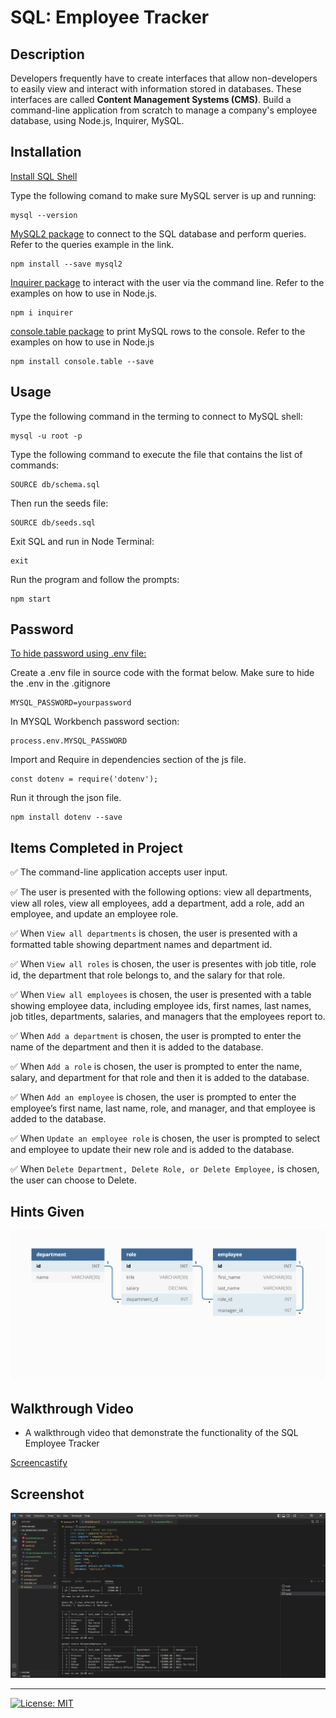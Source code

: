 # SQL: Employee Tracker

## Description

Developers frequently have to create interfaces that allow non-developers to easily view and interact with information stored in databases. These interfaces are called **Content Management Systems (CMS)**. Build a command-line application from scratch to manage a company's employee database, using Node.js, Inquirer, MySQL.

## Installation

[Install SQL Shell](https://dev.mysql.com/doc/mysql-shell/8.0/en/mysql-shell-install.html)

Type the following comand to make sure MySQL server is up and running:
```
mysql --version
```

[MySQL2 package](https://www.npmjs.com/package/mysql2) to connect to the SQL database and perform queries. Refer to the queries example in the link.
```
npm install --save mysql2
```

[Inquirer package](https://www.npmjs.com/package/inquirer) to interact with the user via the command line. Refer to the examples on how to use in Node.js.
```
npm i inquirer
```

[console.table package](https://www.npmjs.com/package/console.table) to print MySQL rows to the console. Refer to the examples on how to use in Node.js
```
npm install console.table --save
```
## Usage

Type the following command in the terming to connect to MySQL shell:
```
mysql -u root -p
```

Type the following command to execute the file that contains the list of commands:
```
SOURCE db/schema.sql
```

Then run the seeds file:
```
SOURCE db/seeds.sql
```

Exit SQL and run in Node Terminal:
```
exit
```
Run the program and follow the prompts:
```
npm start
```

## Password

[To hide password using .env file:](https://www.npmjs.com/package/dotenv)

Create a .env file in source code with the format below. Make sure to hide the .env in the .gitignore 
```
MYSQL_PASSWORD=yourpassword
```

In MYSQL Workbench password section:
```
process.env.MYSQL_PASSWORD
```

Import and Require in dependencies section of the js file.
```
const dotenv = require('dotenv');
```

Run it through the json file.
```
npm install dotenv --save
```

## Items Completed in Project

✅ The command-line application accepts user input.

✅ The user is presented with the following options: view all departments, view all roles, view all employees, add a department, add a role, add an employee, and update an employee role.

✅ When `View all departments` is chosen, the user is presented with a formatted table showing department names and department id.

✅ When `View all roles` is chosen, the user is presentes with job title, role id, the department that role belongs to, and the salary for that role.

✅ When `View all employees` is chosen, the user is presented with a table showing employee data, including employee ids, first names, last names, job titles, departments, salaries, and managers that the employees report to.

✅ When `Add a department` is chosen, the user is prompted to enter the name of the department and then it is added to the database.

✅ When `Add a role` is chosen, the user is prompted to enter the name, salary, and department for that role and then it is added to the database.

✅ When `Add an employee` is chosen, the user is prompted to enter the employee’s first name, last name, role, and manager, and that employee is added to the database.

✅ When `Update an employee role` is chosen, the user is prompted to select and employee to update their new role and is added to the database.

✅ When `Delete Department, Delete Role, or Delete Employee,` is chosen, the user can choose to Delete.

## Hints Given
![](images/12-sql-homework-demo-01.png)

## Walkthrough Video

* A walkthrough video that demonstrate the functionality of the SQL Employee Tracker

[Screencastify](https://drive.google.com/file/d/1vyFfsiRHijS1XQcgKJ2fkMKgQopLuyie/view)

## Screenshot
![](images/Screenshot.PNG)

- - - 
[![License: MIT](https://img.shields.io/badge/License-MIT-yellow.svg)](https://opensource.org/licenses/MIT)